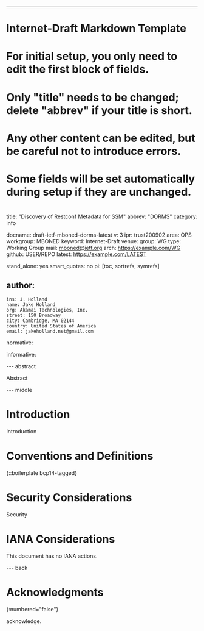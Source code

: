 ---
###
# Internet-Draft Markdown Template
#
# For initial setup, you only need to edit the first block of fields.
# Only "title" needs to be changed; delete "abbrev" if your title is short.
# Any other content can be edited, but be careful not to introduce errors.
# Some fields will be set automatically during setup if they are unchanged.
#
###
title: "Discovery of Restconf Metadata for SSM"
abbrev: "DORMS"
category: info

docname: draft-ietf-mboned-dorms-latest
v: 3
ipr: trust200902
area: OPS
workgroup: MBONED
keyword: Internet-Draft
venue:
  group: WG
  type: Working Group
  mail: mboned@ietf.org
  arch: https://example.com/WG
  github: USER/REPO
  latest: https://example.com/LATEST

stand_alone: yes
smart_quotes: no
pi: [toc, sortrefs, symrefs]

author:
 -
    ins: J. Holland
    name: Jake Holland
    org: Akamai Technologies, Inc.
    street: 150 Broadway
    city: Cambridge, MA 02144
    country: United States of America
    email: jakeholland.net@gmail.com

normative:

informative:


--- abstract

Abstract


--- middle

# Introduction

Introduction


# Conventions and Definitions

{::boilerplate bcp14-tagged}


# Security Considerations

Security


# IANA Considerations

This document has no IANA actions.


--- back

# Acknowledgments
{:numbered="false"}

acknowledge.

